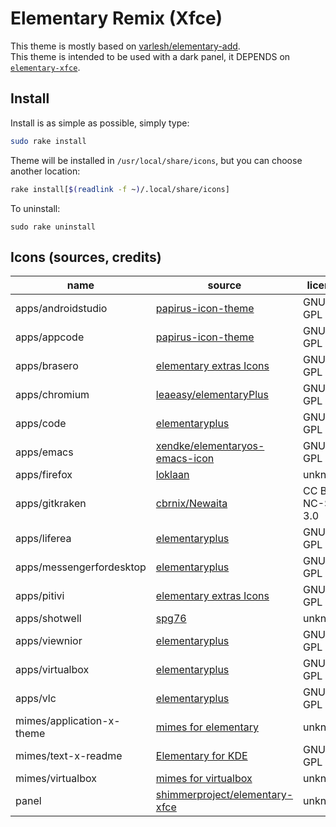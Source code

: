 # Elementary Remix (Xfce)

This theme is mostly based on
[varlesh/elementary-add][varlesh/elementary-add].<br>
This theme is intended to be used with a dark panel,
it DEPENDS on [``elementary-xfce``][shimmerproject/elementary-xfce].

## Install

Install is as simple as possible, simply type:

```sh
sudo rake install
```

Theme will be installed in ``/usr/local/share/icons``, but you can choose
another location:

```sh
rake install[$(readlink -f ~)/.local/share/icons]
```

To uninstall:

```
sudo rake uninstall
```

## Icons (sources, credits)

| name                      | source                           | license |
| ------------------------- | -------------------------------- | ------- |
| apps/androidstudio        | [papirus-icon-theme][papirus-icon-theme] | GNU GPL |
| apps/appcode              | [papirus-icon-theme][papirus-icon-theme] | GNU GPL |
| apps/brasero              | [elementary extras Icons][elementary-extras] | GNU GPL |
| apps/chromium             | [leaeasy/elementaryPlus][leaeasy/elementaryPlus] | GNU GPL |
| apps/code                 | [elementaryplus][elementaryplus] | GNU GPL |
| apps/emacs                | [xendke/elementaryos-emacs-icon][xendke/elementaryos-emacs-icon] | GNU GPL |
| apps/firefox              | [loklaan][loklaan]               | unknown |
| apps/gitkraken            | [cbrnix/Newaita][cbrnix/Newaita] | CC BY-NC-SA 3.0 |
| apps/liferea              | [elementaryplus][elementaryplus] | GNU GPL |
| apps/messengerfordesktop  | [elementaryplus][elementaryplus] | GNU GPL |
| apps/pitivi               | [elementary extras Icons][elementary-extras] | GNU GPL |
| apps/shotwell             | [spg76][spg76]                   | unknown |
| apps/viewnior             | [elementaryplus][elementaryplus] | GNU GPL |
| apps/virtualbox           | [elementaryplus][elementaryplus] | GNU GPL |
| apps/vlc                  | [elementaryplus][elementaryplus] | GNU GPL |
| mimes/application-x-theme | [mimes for elementary][elementary-mimes] | unknown |
| mimes/text-x-readme       | [Elementary for KDE][elementary-kde] | GNU GPL |
| mimes/virtualbox          | [mimes for virtualbox][virtualbox-mimes] | unknown |
| panel                     | [shimmerproject/elementary-xfce][shimmerproject/elementary-xfce] | unknown |

[elementary-extras]: https://www.deviantart.com/spg76/art/elementary-extras-Icons-215459969
[elementaryplus]: https://github.com/mank319/elementaryPlus
[varlesh/elementary-add]: https://github.com/varlesh/elementary-add
[shimmerproject/elementary-xfce]: https://github.com/shimmerproject/elementary-xfce
[xendke/elementaryos-emacs-icon]: https://github.com/xendke/elementaryos-emacs-icon
[loklaan]: https://loklaan.deviantart.com/
[spg76]: https://spg76.deviantart.com/
[cbrnix/Newaita]: https://github.com/cbrnix/Newaita
[gitkraken.svg]: https://gist.github.com/boosterdev/fa6133c36b3570df96719233e007f65a
[virtualbox-mimes]: https://www.gnome-look.org/p/1012101/
[elementary-mimes]: https://www.gnome-look.org/p/1012293/
[elementary-kde]: https://github.com/DarkknightAK/elementary-kde
[leaeasy/elementaryPlus]: https://github.com/leaeasy/elementaryPlus
[//]: # (https://github.com/leaeasy/elementaryPlus/commit/4b41ffa167ef7e4c2ab10c8508371abbb1f7d81d)
[papirus-icon-theme]: https://github.com/PapirusDevelopmentTeam/papirus-icon-theme
